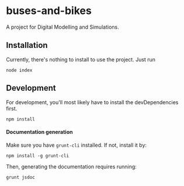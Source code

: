 # buses-and-bikes

A project for Digital Modelling and Simulations.

## Installation

Currently, there's nothing to install to use the project. Just run

```
node index
```

## Development

For development, you'll most likely have to install the devDependencies first.

```
npm install
```

#### Documentation generation

Make sure you have `grunt-cli` installed. If not, install it by:

```
npm install -g grunt-cli
```

Then, generating the documentation requires running:

```
grunt jsdoc
```